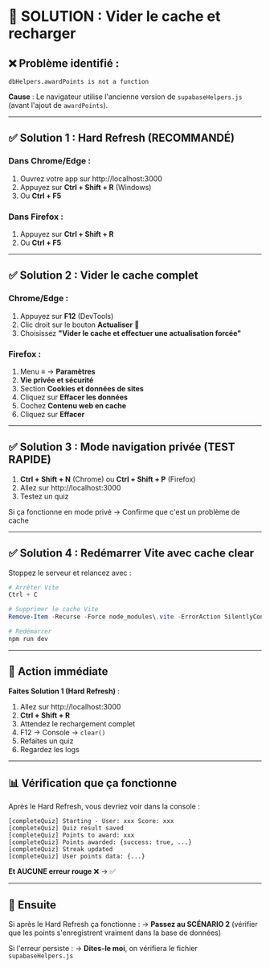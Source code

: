 # 🔧 SOLUTION : Vider le cache et recharger

## ❌ Problème identifié :
```
dbHelpers.awardPoints is not a function
```

**Cause** : Le navigateur utilise l'ancienne version de `supabaseHelpers.js` (avant l'ajout de `awardPoints`).

---

## ✅ Solution 1 : Hard Refresh (RECOMMANDÉ)

### Dans Chrome/Edge :
1. Ouvrez votre app sur http://localhost:3000
2. Appuyez sur **Ctrl + Shift + R** (Windows)
3. Ou **Ctrl + F5**

### Dans Firefox :
1. Appuyez sur **Ctrl + Shift + R**
2. Ou **Ctrl + F5**

---

## ✅ Solution 2 : Vider le cache complet

### Chrome/Edge :
1. Appuyez sur **F12** (DevTools)
2. Clic droit sur le bouton **Actualiser** 🔄
3. Choisissez **"Vider le cache et effectuer une actualisation forcée"**

### Firefox :
1. Menu ≡ → **Paramètres**
2. **Vie privée et sécurité**
3. Section **Cookies et données de sites**
4. Cliquez sur **Effacer les données**
5. Cochez **Contenu web en cache**
6. Cliquez sur **Effacer**

---

## ✅ Solution 3 : Mode navigation privée (TEST RAPIDE)

1. **Ctrl + Shift + N** (Chrome) ou **Ctrl + Shift + P** (Firefox)
2. Allez sur http://localhost:3000
3. Testez un quiz

Si ça fonctionne en mode privé → Confirme que c'est un problème de cache

---

## ✅ Solution 4 : Redémarrer Vite avec cache clear

Stoppez le serveur et relancez avec :

```powershell
# Arrêter Vite
Ctrl + C

# Supprimer le cache Vite
Remove-Item -Recurse -Force node_modules\.vite -ErrorAction SilentlyContinue

# Redémarrer
npm run dev
```

---

## 🎯 Action immédiate

**Faites Solution 1 (Hard Refresh)** :
1. Allez sur http://localhost:3000
2. **Ctrl + Shift + R**
3. Attendez le rechargement complet
4. F12 → Console → `clear()`
5. Refaites un quiz
6. Regardez les logs

---

## 📊 Vérification que ça fonctionne

Après le Hard Refresh, vous devriez voir dans la console :

```
[completeQuiz] Starting - User: xxx Score: xxx
[completeQuiz] Quiz result saved
[completeQuiz] Points to award: xxx
[completeQuiz] Points awarded: {success: true, ...}
[completeQuiz] Streak updated
[completeQuiz] User points data: {...}
```

**Et AUCUNE erreur rouge** ❌ → ✅

---

## 🚀 Ensuite

Si après le Hard Refresh ça fonctionne :
→ **Passez au SCÉNARIO 2** (vérifier que les points s'enregistrent vraiment dans la base de données)

Si l'erreur persiste :
→ **Dites-le moi**, on vérifiera le fichier `supabaseHelpers.js`
